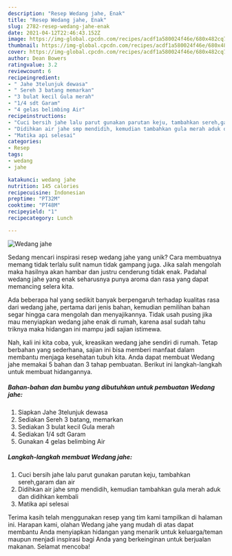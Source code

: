 ```yaml
---
description: "Resep Wedang jahe, Enak"
title: "Resep Wedang jahe, Enak"
slug: 2782-resep-wedang-jahe-enak
date: 2021-04-12T22:46:43.152Z
image: https://img-global.cpcdn.com/recipes/acdf1a580024f46e/680x482cq70/wedang-jahe-foto-resep-utama.jpg
thumbnail: https://img-global.cpcdn.com/recipes/acdf1a580024f46e/680x482cq70/wedang-jahe-foto-resep-utama.jpg
cover: https://img-global.cpcdn.com/recipes/acdf1a580024f46e/680x482cq70/wedang-jahe-foto-resep-utama.jpg
author: Dean Bowers
ratingvalue: 3.2
reviewcount: 6
recipeingredient:
- " Jahe 3telunjuk dewasa"
- " Sereh 3 batang memarkan"
- "3 bulat kecil Gula merah"
- "1/4 sdt Garam"
- "4 gelas belimbing Air"
recipeinstructions:
- "Cuci bersih jahe lalu parut gunakan parutan keju, tambahkan sereh,garam dan air"
- "Didihkan air jahe smp mendidih, kemudian tambahkan gula merah aduk dan didihkan kembali"
- "Matika api selesai"
categories:
- Resep
tags:
- wedang
- jahe

katakunci: wedang jahe 
nutrition: 145 calories
recipecuisine: Indonesian
preptime: "PT32M"
cooktime: "PT48M"
recipeyield: "1"
recipecategory: Lunch

---
```



![Wedang jahe](https://img-global.cpcdn.com/recipes/acdf1a580024f46e/680x482cq70/wedang-jahe-foto-resep-utama.jpg)

Sedang mencari inspirasi resep wedang jahe yang unik? Cara membuatnya memang tidak terlalu sulit namun tidak gampang juga. Jika salah mengolah maka hasilnya akan hambar dan justru cenderung tidak enak. Padahal wedang jahe yang enak seharusnya punya aroma dan rasa yang dapat memancing selera kita.



Ada beberapa hal yang sedikit banyak berpengaruh terhadap kualitas rasa dari wedang jahe, pertama dari jenis bahan, kemudian pemilihan bahan segar hingga cara mengolah dan menyajikannya. Tidak usah pusing jika mau menyiapkan wedang jahe enak di rumah, karena asal sudah tahu triknya maka hidangan ini mampu jadi sajian istimewa.


Nah, kali ini kita coba, yuk, kreasikan wedang jahe sendiri di rumah. Tetap berbahan yang sederhana, sajian ini bisa memberi manfaat dalam membantu menjaga kesehatan tubuh kita. Anda dapat membuat Wedang jahe memakai 5 bahan dan 3 tahap pembuatan. Berikut ini langkah-langkah untuk membuat hidangannya.

<!--inarticleads1-->

##### Bahan-bahan dan bumbu yang dibutuhkan untuk pembuatan Wedang jahe:

1. Siapkan  Jahe 3telunjuk dewasa
1. Sediakan  Sereh 3 batang, memarkan
1. Sediakan 3 bulat kecil Gula merah
1. Sediakan 1/4 sdt Garam
1. Gunakan 4 gelas belimbing Air




<!--inarticleads2-->

##### Langkah-langkah membuat Wedang jahe:

1. Cuci bersih jahe lalu parut gunakan parutan keju, tambahkan sereh,garam dan air
1. Didihkan air jahe smp mendidih, kemudian tambahkan gula merah aduk dan didihkan kembali
1. Matika api selesai




Terima kasih telah menggunakan resep yang tim kami tampilkan di halaman ini. Harapan kami, olahan Wedang jahe yang mudah di atas dapat membantu Anda menyiapkan hidangan yang menarik untuk keluarga/teman maupun menjadi inspirasi bagi Anda yang berkeinginan untuk berjualan makanan. Selamat mencoba!
